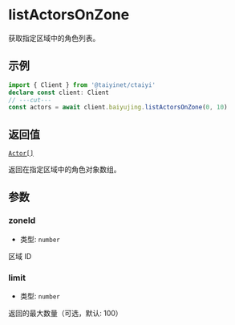 # listActorsOnZone

获取指定区域中的角色列表。

## 示例

```ts twoslash
import { Client } from '@taiyinet/ctaiyi'
declare const client: Client
// ---cut---
const actors = await client.baiyujing.listActorsOnZone(0, 10)
```

## 返回值

[`Actor[]`](/reference/types#actor)

返回在指定区域中的角色对象数组。

## 参数

### zoneId

- 类型: `number`

区域 ID

### limit

- 类型: `number`

返回的最大数量（可选，默认: 100）
